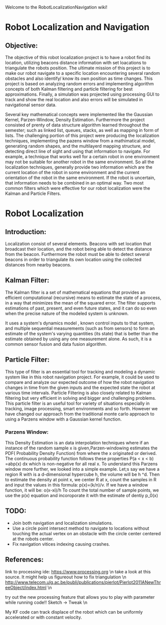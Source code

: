 Welcome to the RobotLocalizationNavigation wiki!

# Robot Localization and Navigation
## Objective:
The objective of this robot localization project is to have a robot find its location, utilizing beacons distance information with set loacations to triangulate the robots position. The ultimate mission of this project is to make our robot navigate to a specific location encountering several random obstacles and also identify/ know its own position as time changes. This project is based on analyzing random errors and implementing algorithm concepts of both Kalman filtering and particle filtering for best approximations. Finally, a simulation was projected using processing GUI to track and show the real location and also errors will be simulated in navigational sensor data.

Several key mathematical concepts were implemented like the Gaussian Kernel, Parzen-Window, Density Estimation. Furthermore the project consisted of prenty of data structure algorithm learned throughout the semester; such as linked list, queues, stacks, as well as mapping in form of lists. The challenging portion of this project were producing the localization techniques, implementing the pazens window from a mathimatical model, generating random shapes, and the multilayerd mapping structure, and detecting direct line of sight and using that information to navigate. For example, a technique that works well for a certain robot in one environment may not be suitable for another robot in the same environment. So all the localization techniques, generally provide two information which are the current location of the robot in some environment and the current orientation of the robot in the same environment. If the robot is uncertain, that information needs to be combined in an optimal way. Two most common filters which were effective for our robot localization were the Kalman and Particle Filters.

# Robot Localization

## Introduction:
Localization consist of several elements. Beacons with set location that broadcast their location, and the robot being able to detect the distance from the beacon. Furthermore the robot must be able to detect several beacons in order to triangulate its own location using the collected distances from nearby beacons.

## Kalman Filter:
The Kalman filter is a set of mathematical equations that provides an efficient computational (recursive) means to estimate the state of a process, in a way that minimizes the mean of the squared error. The filter supports estimations of past, present, and even future states, and it can do so even when the precise nature of the modeled system is unknown.

It uses a system's dynamics model , known control inputs to that system, and multiple sequential measurements (such as from sensors) to form an estimate of the system's varying quantities (its state) that is better than the estimate obtained by using any one measurement alone. As such, it is a common sensor fusion and data fusion algorithm.

## Particle Filter:
This type of filter is an essential tool for tracking and modeling a dynamic system like in this robot navigation project. For example, it could be used to compare and analyze our expected outcome of how the robot navigation changes in time from the given inputs and the expected state the robot at various time intervals. Particle Filtering is also closely related to Kalman filtering but very efficient in solving and bigger and challenging problems. This particle filter is an useful tool for variety of situations especially in tracking, image processing, smart environments and so forth. However we have changed our approach from the traditional monte carlo approach to using a Parzens window with a Gaussian kernel function.

### Parzens Window:
This Density Estimation is an data interpolation techniques where if an instance of the random sample x is given,Parzen-windowing estimates the PDF( Probability Density Function) from where the x originated or derived. The continuous probability function follows these properties
P(a < x < b) =abp(x) dx   which is non-negative for all real x.
To understand this Parzens window more further, we looked into a simple example. Let;s say we have a region R with is a d-dimensional hypercube h, the volume will be h ^d. Then to estimate the density at point x, we center R at x, count the samples in R and input the values in this formula: p(x)=(k/n)/v. If we have a window function, it will be: o(x-xi)/h
To count the total number of sample points, we use the p(x) equation and incoroporate  it with the estimate of dentiy p_0(x)

## TODO:
* Join both navigation and localization simulations.
* Use a circle point intersect method to navigate to locations without touching the actual vertex on an obstacle with the circle center centered at the robots center.
* Fix navigation vitices indexing causing crashes.

## References:

link to processing ide: https://www.processing.org \n
take a look at this source. It might help us figureout how to fix triangulation \n
http://www.telecom.ulg.ac.be/publi/publications/pierlot/Pierlot2011ANewThreeObject/index.html \n

try out the new processing feature that allows you to play with parameter while running code!! Sketch -> Tweak \n

My KF code can track displace of the robot which can be uniformly accelerated or with constant velocity.
